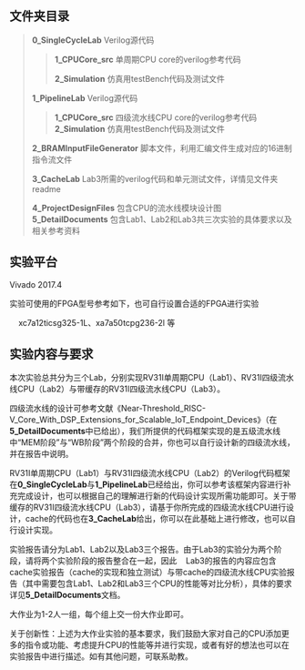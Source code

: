
## 文件夹目录

> **0_SingleCycleLab** Verilog源代码
> 
> > **1_CPUCore_src** 单周期CPU core的verilog参考代码
> > 
> > **2_Simulation** 仿真用testBench代码及测试文件
> 
> **1_PipelineLab** Verilog源代码  
> 
> > **1_CPUCore_src** 四级流水线CPU core的verilog参考代码  
> > **2_Simulation** 仿真用testBench代码及测试文件  
> 
> **2_BRAMInputFileGenerator** 脚本文件，利用汇编文件生成对应的16进制指令流文件
> 
> **3_CacheLab** Lab3所需的verilog代码和单元测试文件，详情见文件夹readme 
> 
> **4_ProjectDesignFiles** 包含CPU的流水线模块设计图 
> **5_DetailDocuments** 包含Lab1、Lab2和Lab3共三次实验的具体要求以及相关参考资料 



## 实验平台

Vivado 2017.4 

实验可使用的FPGA型号参考如下，也可自行设置合适的FPGA进行实验

    xc7a12ticsg325-1L、xa7a50tcpg236-2l 等



## 实验内容与要求

本次实验总共分为三个Lab，分别实现RV31I单周期CPU（Lab1）、RV31I四级流水线CPU（Lab2）与带缓存的RV31I四级流水线CPU（Lab3）。

四级流水线的设计可参考文献《Near-Threshold_RISC-V_Core_With_DSP_Extensions_for_Scalable_IoT_Endpoint_Devices》（在**5_DetailDocuments**中已给出），我们所提供的代码框架实现的是五级流水线中“MEM阶段”与“WB阶段”两个阶段的合并，你也可以自行设计新的四级流水线，并在报告中说明。

RV31I单周期CPU（Lab1）与RV31I四级流水线CPU（Lab2）的Verilog代码框架在**0_SingleCycleLab**与**1_PipelineLab**已经给出，你可以参考该框架内容进行补充完成设计，也可以根据自己的理解进行新的代码设计实现所需功能即可。关于带缓存的RV31I四级流水线CPU（Lab3），请基于你所完成的四级流水线CPU进行设计，cache的代码也在**3_CacheLab**给出，你可以在此基础上进行修改，也可以自行设计实现。

实验报告请分为Lab1、Lab2以及Lab3三个报告。由于Lab3的实验分为两个阶段，请将两个实验阶段的报告整合在一起，因此    Lab3的报告的内容应包含cache实验报告（cache的实现和独立测试）与带cache的四级流水线CPU实验报告（其中需要包含Lab1、Lab2和Lab3三个CPU的性能等对比分析），具体的要求详见**5_DetailDocuments**文档。

大作业为1-2人一组，每个组上交一份大作业即可。

关于创新性：上述为大作业实验的基本要求，我们鼓励大家对自己的CPU添加更多的指令或功能、考虑提升CPU的性能等并进行实现，或者有好的想法也可以在实验报告中进行描述。如有其他问题，可联系助教。



